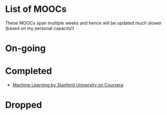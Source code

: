 # List of MOOCs
These MOOCs span multiple weeks and hence will be updated much slower (based on my personal capacity!)

# On-going

# Completed
+ [Machine Learning by Stanford University on Coursera](Book_Reviews/Mini/machine_learning_alg.md)

# Dropped

